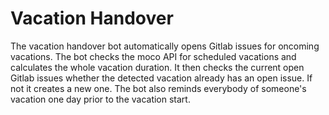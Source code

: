 # Vacation Handover

The vacation handover bot automatically opens Gitlab issues for oncoming vacations. The bot checks the moco API for scheduled vacations and calculates the whole vacation duration. It then checks the current open Gitlab issues whether the detected vacation already has an open issue. If not it creates a new one. The bot also reminds everybody of someone's vacation one day prior to the vacation start.
